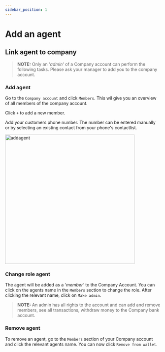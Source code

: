 ```yaml
---
sidebar_position: 1
---
```


# Add an agent

## Link agent to company
> **NOTE:** Only an *'admin'* of a Company account can perform the following tasks. Please ask your manager to add you to the company account. 

### Add agent

Go to the `Company account` and click `Members`. This wil give you an overview of all members of the company account.

Click `+` to add a new member.

Add your customers phone number. The number can be entered manually or by selecting an existing contact from your phone's contactlist.

<img src="/register/addagent.png" alt="addagent" width="420"/>

### Change role agent
The agent will be added as a *'member'* to the Company Account. You can click on the agents name in the `Members` section to change the role. After clicking the relevant name, click on `Make admin`.
> **NOTE:** An admin has all rights to the account and can add and remove members, see all transactions, withdraw money to the Company bank account. 

### Remove agent
To remove an agent, go to the `Members` section of your Company account and click the relevant agents name. You can now click `Remove from wallet`.
 



